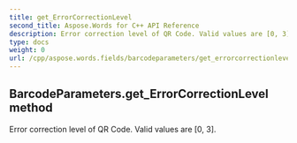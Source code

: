 ```yaml
---
title: get_ErrorCorrectionLevel
second_title: Aspose.Words for C++ API Reference
description: Error correction level of QR Code. Valid values are [0, 3]. 
type: docs
weight: 0
url: /cpp/aspose.words.fields/barcodeparameters/get_errorcorrectionlevel/
---
```

## BarcodeParameters.get_ErrorCorrectionLevel method


Error correction level of QR Code. Valid values are [0, 3]. 

